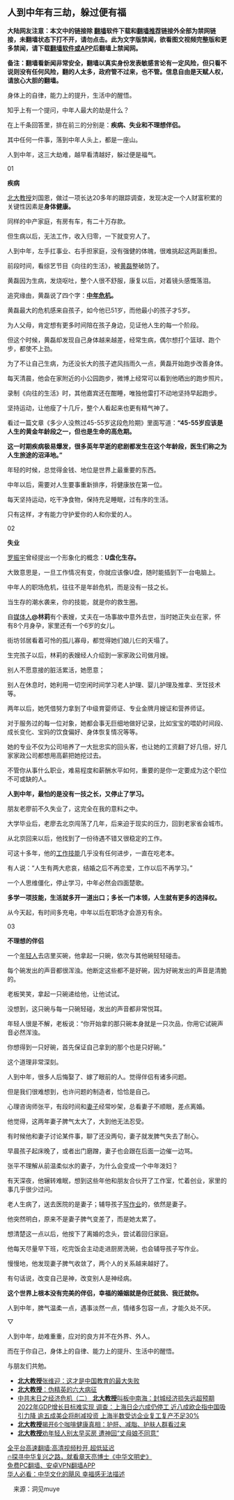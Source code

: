  <!-- 面包屑导航 --> <h2>人到中年有三劫，躲过便有福</h2> <p class="notice"><b>大陆网友注意：本文中的链接除 <a href="https://github.com/bannedbook/fanqiang" >翻墙</a>软件下载和<a href="https://github.com/killgcd/justmysocks/blob/master/README.md">翻墙推荐</a>链接外全部为禁网链接，未翻墙状态下打不开，请勿点击。此为文字版禁闻，欲看图文视频完整版和更多禁闻，请下载<a href="https://github.com/bannedbook/fanqiang">翻墙软件或APP</a>后翻墙上禁闻网。</p><p>备注：翻墙看新闻非常安全，翻墙以真实身份发表敏感言论有一定风险，但只看不说则没有任何风险，翻的人太多，政府管不过来，也不管。信息自由是天赋人权，请放心大胆的翻墙。</b></p>  <div class="entry"> <p id="summary">身体上的自律，能力上的提升，生活中的醒悟。</p> <p>知乎上有一个提问，中年人最大的劫是什么？</p> <p>在上千条回答里，排在前三的分别是：<strong>疾病、失业和不理想伴侣。</strong></p> <p>其中任何一件事，落到中年人头上，都是一座山。</p> <p>人到中年，这三大劫难，越早看清越好，躲过便是福气。</p> <p>01</p> <p><strong>疾病</strong></p> <p><a href="https://www.bannedbook.org/bnews/tag/%e5%8c%97%e5%a4%a7%e6%95%99%e6%8e%88/" class="st_tag internal_tag" rel="tag" title="标签 北大教授 下的日志">北大教授</a>刘国恩，做过一项长达20多年的跟踪调查，发现决定一个人财富积累的关键性因素是<strong>身体健康。</strong></p> <p>同样的中产家庭，有房有车，有二十万存款。</p> <p>但生病以后，无法工作，收入归零，一下就变穷人了。</p> <p>人到中年，左手扛事业、右手担家庭，没有强健的体魄，很难挑起这两副重担。</p> <p>前段时间，看综艺节目《向往的生活》，被<a href="https://www.bannedbook.org/bnews/tag/%e9%bb%84%e7%a3%8a/" class="st_tag internal_tag" rel="tag" title="标签 黄磊 下的日志">黄磊</a>整破防了。</p> <p>黄磊因为生病，发烧呕吐，整个人很不舒服，康复以后，对着镜头感慨落泪。</p> <p>追究缘由，黄磊说了四个字：<strong><a href="https://www.bannedbook.org/bnews/tag/%E4%B8%AD%E5%B9%B4%E5%8D%B1%E6%9C%BA/" class="st_tag internal_tag" rel="tag" title="标签 中年危机 下的日志">中年危机</a>。</strong></p> <p>黄磊最大的危机感来自孩子，如今他已51岁，而他最小的孩子才5岁。</p> <p>为人父母，肯定想有更多时间陪在孩子身边，见证他人生的每一个阶段。</p> <p>但这个时候，黄磊却发现自己身体越来越差，经常生病，偶尔想打个篮球、跑个步，都使不上劲。</p> <p>为了不让自己生病，为还没长大的孩子遮风挡雨久一点，黄磊开始跑步改善身体。</p> <p>每天清晨，他会在家附近的小公园跑步，微博上经常可以看到他晒出的跑步照片。</p> <p>录制《向往的生活》时，其他嘉宾还在酣睡，唯独他雷打不动地坚持早起跑步。</p>  <p>坚持运动，让他瘦了十几斤，整个人看起来也更有精气神了。</p> <p>看过一篇文章《多少人没熬过45-55岁这段危险期》里面写道：<strong>“45-55岁应该是人生的黄金年龄段之一，但也是生命的高危期。</strong></p> <p><strong>这一时期疾病极易爆发，很多英年早逝的悲剧都发生在这个年龄段，医生们称之为人生旅途的沼泽地。”</strong></p> <p>年轻的时候，总觉得金钱、地位是世界上最重要的东西。</p> <p>中年以后，需要对人生要事重新排序，将健康放在第一位。</p> <p>每天坚持运动，吃干净食物，保持充足睡眠，过有序的生活。</p> <p>只有这样，才有能力守护爱你的人和你爱的人。</p> <p>02</p> <p><strong>失业</strong></p> <p><a href="https://www.bannedbook.org/bnews/tag/%e7%bd%97%e6%8c%af%e5%ae%87/" class="st_tag internal_tag" rel="tag" title="标签 罗振宇 下的日志">罗振宇</a>曾经提出一个形象化的概念：<strong>U盘化生存。</strong></p> <p>大致意思是，一旦工作情况有变，你就应该像U盘，随时能插到下一台电脑上。</p> <p>中年人的职场危机，往往不是年龄危机，而是没有一技之长。</p> <p>当生存的潮水袭来，你的技能，就是你的救生圈。</p> <p>自<a href="https://www.bannedbook.org/bnews/tag/%E5%AA%92%E4%BD%93%E4%BA%BA/" class="st_tag internal_tag" rel="tag" title="标签 媒体人 下的日志">媒体人</a><strong>@林莉</strong>有个表嫂，丈夫在一场事故中意外去世，当时她正失业在家，怀有8个月身孕，家里还有一个6岁的女儿。</p> <p>街坊邻居看着可怜的孤儿寡母，都觉得她们娘儿仨的天塌了。</p> <p>生完孩子以后，林莉的表嫂经人介绍到一家家政公司做月嫂。</p> <p>别人不愿意接的脏活累活，她愿意；</p> <p>别人在休息时，她利用一切空闲时间学习老人护理、婴儿护理及推拿、烹饪技术等。</p> <p>两年以后，她凭借努力拿到了中级育婴师证、专业金牌月嫂证和营养师证。</p> <p>对于服务过的每一位对象，她都会事无巨细地做好记录，比如宝宝的喂奶时间段、成长变化、宝妈的饮食偏好、身体恢复情况等等。</p>  <p>她的专业不仅为公司培养了一大批忠实的回头客，也让她的工资翻了好几倍，好几家家政公司都想用高薪把她挖过去。</p> <p>不管你从事什么职业，难易程度和薪酬水平如何，重要的是你一定要成为这个职位不可或缺的人。</p> <p><strong>人到中年，最怕的是没有一技之长，又停止了学习。</strong></p> <p>朋友老廖前不久失业了，这完全在我的意料之中。</p> <p>大学毕业后，老廖去北京闯荡了几年，后来迫于现实的压力，回到老家省会城市。</p> <p>从北京回来以后，他找到了一份待遇不错又很稳定的工作。</p> <p>可这十多年，他的<a href="https://www.bannedbook.org/bnews/tag/%E5%B7%A5%E4%BD%9C%E6%8A%80%E8%83%BD/" class="st_tag internal_tag" rel="tag" title="标签 工作技能 下的日志">工作技能</a>几乎没有任何进步，一直在吃老本。</p> <p>有人说：“人生有两大悲哀，结婚之后不再恋爱，工作以后不再学习。”</p> <p>一个人思维僵化，停止学习，中年必然会四面楚歌。</p> <p><strong>多学一项技能，生活就多开一道出口；多长一门本领，人生就有更多的选择权。</strong></p> <p>从今天起，有时间多充电，中年以后在职场才会游刃有余。</p> <p>03</p> <p><strong>不理想的伴侣</strong></p> <p>一个<a href="https://www.bannedbook.org/bnews/tag/%e5%b9%b4%e8%bd%bb%e4%ba%ba/" class="st_tag internal_tag" rel="tag" title="标签 年轻人 下的日志">年轻人</a>去店里买碗，他拿起一只碗，依次与其他碗轻轻碰击。</p> <p>每个碗发出的声音都很浑浊。他断定这些都不是好碗，因为好碗发出的声音是清脆的。</p> <p>老板笑笑，拿起一只碗递给他，让他试试。</p> <p>没想到，这只碗与每一只碗轻碰，发出的声音都非常悦耳。</p> <p>年轻人很是不解，老板说：“你开始拿的那只碗本身就是一只次品，你用它试碗声音必然浑浊。</p> <p>你想得到一只好碗，首先保证自己拿到的那个也是只好碗。”</p> <p>这个道理非常深刻。</p>  <p>人到中年，很多人后悔娶了、嫁了眼前的人。觉得伴侣有诸多问题。</p> <p>但是我们很难想到，也许问题的制造者，恰恰是自己。</p> <p>心理咨询师张平，有段时间和<a href="https://www.bannedbook.org/bnews/tag/%e5%a6%bb%e5%ad%90/" class="st_tag internal_tag" rel="tag" title="标签 妻子 下的日志">妻子</a>经常吵架，总看妻子不顺眼，差点离婚。</p> <p>他觉得，这两年妻子脾气太大了，大到他无法忍受。</p> <p>有时候他和妻子讨论某件事，聊了还没两句，妻子就发脾气失去了耐心。</p> <p>早晨孩子起床晚了，或者出门磨蹭，妻子也会跟在后面一边催一边骂。</p> <p>张平不理解从前温柔似水的妻子，为什么会变成一个中年泼妇？</p> <p>有天深夜，他辗转难眠，想到这些年他和朋友合伙开了工作室，忙着创业，家里的事几乎很少过问。</p> <p>老人生病了，送去医院的是妻子；辅导孩子<a href="https://www.bannedbook.org/bnews/tag/%E5%86%99%E4%BD%9C%E4%B8%9A/" class="st_tag internal_tag" rel="tag" title="标签 写作业 下的日志">写作业</a>的，依然是妻子。</p> <p>他突然明白，原来不是妻子脾气变差了，而是她太累了。</p> <p>想清楚这一点以后，他按下了离婚的念头，尝试着回归家庭。</p> <p>他每天尽量早下班，吃完饭会主动走进厨房洗碗，也会辅导孩子写作业。</p> <p>慢慢地，他发现妻子脾气收敛了，两个人的关系越来越好了。</p> <p>有句话说，改变自己是神，改变别人是神经病。</p> <p><strong>这个世界上根本没有完美的伴侣，幸福的婚姻就是你迁就我、我迁就你。</strong></p> <p>人到中年，脾气温柔一点，遇事淡然一点，情绪多包容一点，才能久处不厌。</p> <p>▽</p> <p>人到中年，劫难重重，应对的良方并不在外界、外人。</p> <p>而在于你自己，身体上的自律、能力上的提升、生活中的醒悟。</p> <p>与朋友们共勉。</p>  <div id="taboola-mid-1"></div>  <ul class='op-related-articles' title='相关阅读'> <li><a href='https://www.bannedbook.org/bnews/comments/20220822/1774750.html' target='_blank'><b>北大教授</b>张维迎：这才是中国教育的最大失败</a></li> <li><a href='https://www.bannedbook.org/bnews/comments/20220718/1759652.html' target='_blank'><b>北大教授</b>：伪精英的六大病征</a></li> <li><a href='https://www.bannedbook.org/bnews/comments/20220511/1731124.html' target='_blank'>中共末日之经济危机（二） <b>北大教授</b>叫板中南海：封城经济损失远超预期 2022年GDP增长目标难实现 调查：上海日企六成仍停工 近八成欧企指中国吸引力降 逾五成美企将削减投资 上海半数受访企业复工复产不足30%</a></li> <li><a href='https://www.bannedbook.org/bnews/health/20220428/1725649.html' target='_blank'><b>北大教授</b>揭开6个咖啡健康真相：护肝、减脂、护肤人群看过来</a></li> <li><a href='https://www.bannedbook.org/bnews/finance/20220318/1706618.html' target='_blank'><b>北大教授</b>劝年轻人别太早买房 遭神回“丈母娘不同意”</a></li> </ul> <p class="texttj"> <a href="https://github.com/bannedbook/fanqiang/wiki/V2ray%E6%9C%BA%E5%9C%BA" target="_blank">全平台高速翻墙:高清视频秒开,超低延迟</a><br/> <a href="https://www.bannedbook.org/bnews/comments/20220808/1768773.html" target="_blank">🔥探寻中华复兴之路，就看章天亮博士《中华文明史》</a><br/> <a href="https://github.com/bannedbook/fanqiang/wiki/%E7%A6%81%E9%97%BB%E7%BD%91%E5%AE%89%E5%8D%93%E7%BF%BB%E5%A2%99%E6%96%B0%E9%97%BBAPP" target="_blank">免费PC翻墙、安卓VPN翻墙APP</a><br/> <a href="https://www.bannedbook.org/bnews/comments/20220220/1694796.html" target="_blank">华人必看：中华文化的飓风 幸福感无法描述</a> </p><p class="src-info">　来源：洞见muye </p><a name='sharetosocial'></a>  <div style="margin-bottom:5px;padding-bottom:5px;clear:both"> <div id="archive-pix-1" class="banner-ads"> <!-- AuctionX Display platform tag START --> <div id="27602x728x90x621x_ADSLOT1" clicktrack="%%CLICK_URL_ESC%%"></div>  <!-- AuctionX Display platform tag END --> </div> <div id="archive-pix-2" class="banner-ads"> <!-- AuctionX Display platform tag START --> <div id="27556x300x250x621x_ADSLOT1" clicktrack="%%CLICK_URL_ESC%%" style="margin:0 auto;text-align:center"></div>  <!-- AuctionX Display platform tag END --> </div> </div>  <div id="archive-pix-1" class="banner-ads"> <!-- AuctionX Display platform tag START --> <div id="27603x728x90x621x_ADSLOT1" clicktrack="%%CLICK_URL_ESC%%"></div>  <!-- AuctionX Display platform tag END --> </div> </div><!--END ENTRY--> 